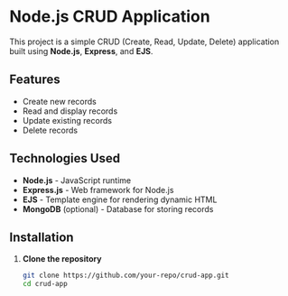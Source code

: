 # Node.js CRUD Application

This project is a simple CRUD (Create, Read, Update, Delete) application built using **Node.js**, **Express**, and **EJS**.

## Features
- Create new records
- Read and display records
- Update existing records
- Delete records

## Technologies Used
- **Node.js** - JavaScript runtime
- **Express.js** - Web framework for Node.js
- **EJS** - Template engine for rendering dynamic HTML
- **MongoDB** (optional) - Database for storing records

## Installation

1. **Clone the repository**
   ```sh
   git clone https://github.com/your-repo/crud-app.git
   cd crud-app

